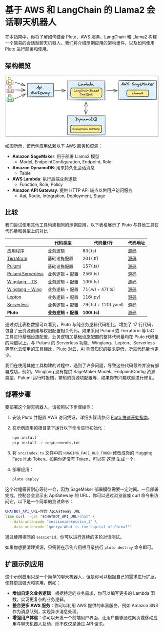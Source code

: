 # 基于 AWS 和 LangChain 的 Llama2 会话聊天机器人

在本指南中，你将了解如何结合 Pluto、AWS 服务、LangChain 和 Llama2 构建一个简易的会话型聊天机器人。我们将介绍示例应用的架构组件，以及如何使用 Pluto 进行部署和使用。

## 架构概览

![聊天机器人架构图](../../assets/langchain-llama2-chatbot-sagemaker-arch.png)

如图所示，该示例应用依赖以下 AWS 服务和资源：

- **Amazon SageMaker**: 用于部署 Llama2 模型
  - Model, EndpointConfiguration, Endpoint, Role
- **Amazon DynamoDB**: 用来持久化会话消息
  - Table
- **AWS Lambda**: 执行后端业务逻辑
  - Function, Role, Policy
- **Amazon API Gateway**: 提供 HTTP API 端点以供用户访问服务
  - Api, Route, Integration, Deployment, Stage

## 比较

我们尝试使用其他工具构建相同的示例应用，以下表格展示了 Pluto 与其他工具在代码量和类型上的对比：

|                                                         | 代码类型            | 代码量/行            | 代码地址                         |
| ------------------------------------------------------- | ------------------- | -------------------- | -------------------------------- |
| 应用程序                                                | 业务逻辑            | 83(.ts)              | [源码](./comparison/application) |
| [Terraform](https://www.terraform.io/)                  | 基础设施配置        | 201(.tf)             | [源码](./comparison/terraform)   |
| [Pulumi](https://www.pulumi.com/)                       | 基础设施配置        | 157(.ts)             | [源码](./comparison/pulumi)      |
| [Pulumi Serverless](https://www.pulumi.com/serverless/) | 业务逻辑 + 配置     | 256(.ts)             | [源码](./comparison/pulumi-app)  |
| [Winglang - TS](https://github.com/winglang/wing)       | 业务逻辑 + 配置     | 100(.ts)             | [源码](./comparison/wing-ts)     |
| [Winglang - Wing](https://github.com/winglang/wing)     | 业务逻辑 + 配置     | 71(.w) + 47(.ts)     | [源码](./comparison/wing-wing)   |
| [Lepton](https://www.lepton.ai/)                        | 业务逻辑 + 配置     | 116(.py)             | [源码](./comparison/lepton)      |
| [Serverless](https://github.com/serverless/serverless)  | 业务逻辑 + 配置     | 79(.ts) + 120(.yaml) | [源码](./comparison/serverless)  |
| **Pluto**                                               | **业务逻辑 + 配置** | **100(.ts)**         | [源码](./src)                    |

通过对比表格数据可以看到，Pluto 与纯业务逻辑代码相比，增加了 17 行代码，包含了云资源创建与权限配置相关代码。如果采用 Pulumi 或 Terraform 等 IaC 工具进行基础设施配置，业务逻辑加基础设施配置的整体代码量均在 Pluto 代码量的两倍以上。与 Pulumi 的 Serverless 功能、Winglang、Lepton、Serverless 等简化云使用的工具相比，Pluto 对云、AI 背景知识的要求更低，所需代码量也更少。

我们在使用其他工具构建的过程中，遇到了许多问题，导致这些代码最终并没有部署成功，例如，Winglang 没有提供 SageMaker Model、EndpointConfig 资源类型，Pulumi 运行时报错，繁琐的资源项配置等，如果你有兴趣欢迎进行修复。

## 部署步骤

要部署这个聊天机器人，请按照以下步骤操作：

1. 安装 Pluto 并配置 AWS 访问凭证，详细步骤请参阅 [Pluto 快速开始指南](https://github.com/pluto-lang/pluto#-quick-start)。

2. 在示例应用的根目录下运行以下命令进行初始化：

   ```bash
   npm install
   pip install -r requirements.txt
   ```

3. 将 `src/index.ts` 文件中的 `HUGGING_FACE_HUB_TOKEN` 修改成你的 Hugging Face Hub Token。如果你还没有 Token，可以在 [这里](https://huggingface.co/settings/tokens) 生成一个。

4. 部署应用：

   ```bash
   pluto deploy
   ```

这个过程需要耐心等待一会，因为 SageMaker 部署模型需要一定时间。一旦部署完成，控制台会显示出 ApiGateway 的 URL，你可以通过浏览器或 curl 命令来访问它。以下是一个简单的测试命令：

```bash
CHATBOT_API_URL=你的 ApiGateway URL
time curl --get "$CHATBOT_API_URL/chat" \
  --data-urlencode "sessionid=session_1" \
  --data-urlencode "query='What is the capital of China?'"
```

通过使用相同的 `sessionid`，你可以进行连续的多轮对话测试。

如果你想要清理资源，只需要在示例应用根目录执行 `pluto destroy` 命令即可。

## 扩展示例应用

这个示例应用只是一个简单的聊天机器人，但是你可以根据自己的需求进行扩展，使其更加强大和实用，例如：

- **增加自定义业务逻辑**：根据特定的业务需求，你可以编写更多的 Lambda 函数，实现更复杂的业务逻辑。
- **整合更多 AWS 服务**：你可以利用 AWS 提供的丰富服务，例如 Amazon SNS 作为消息队列，实现异步消息处理。
- **增强用户体验**：你可以开发一个前端用户界面，让用户能够通过网页或移动应用与聊天机器人互动，而不仅仅是通过 API 请求。

